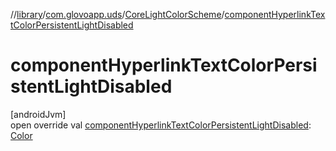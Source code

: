 //[library](../../../index.md)/[com.glovoapp.uds](../index.md)/[CoreLightColorScheme](index.md)/[componentHyperlinkTextColorPersistentLightDisabled](component-hyperlink-text-color-persistent-light-disabled.md)

# componentHyperlinkTextColorPersistentLightDisabled

[androidJvm]\
open override val [componentHyperlinkTextColorPersistentLightDisabled](component-hyperlink-text-color-persistent-light-disabled.md): [Color](https://developer.android.com/reference/kotlin/androidx/compose/ui/graphics/Color.html)
